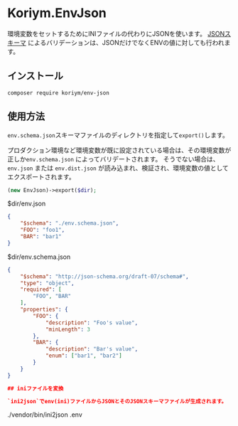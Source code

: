 # Koriym.EnvJson

環境変数をセットするためにINIファイルの代わりにJSONを使います。
[JSONスキーマ](https://json-schema.org/) によるバリデーションは、JSONだけでなくENVの値に対しても行われます。

## インストール

    composer require koriym/env-json

## 使用方法

`env.schema.json`スキーマファイルのディレクトリを指定して`export()`します。

プロダクション環境など環境変数が既に設定されている場合は、その環境変数が正しか`env.schema.json` によってバリデートされます。
そうでない場合は、`env.json` または `env.dist.json` が読み込まれ、検証され、環境変数の値としてエクスポートされます。

```php
(new EnvJson)->export($dir);
```

$dir/env.json

```json
{
    "$schema": "./env.schema.json",
    "FOO": "foo1",
    "BAR": "bar1"
}
```

$dir/env.schema.json

```json
{
    "$schema": "http://json-schema.org/draft-07/schema#",
    "type": "object",
    "required": [
        "FOO", "BAR"
    ],
    "properties": {
        "FOO": {
            "description": "Foo's value",
            "minLength": 3
        },
        "BAR": {
            "description": "Bar's value",
            "enum": ["bar1", "bar2"]
        }
    }
}

## iniファイルを変換

`ini2json`でenv(ini)ファイルからJSONとそのJSONスキーマファイルが生成されます。

```
./vendor/bin/ini2json .env
```
